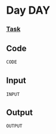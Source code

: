 # Day DAY
### [Task](https://adventofcode.com/2015/day/DAY)
## Code
```java
CODE
```

## Input
```
INPUT
```

## Output
```
OUTPUT
```
